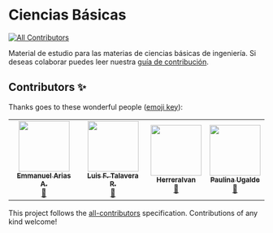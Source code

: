 # Ciencias Básicas

<!-- ALL-CONTRIBUTORS-BADGE:START - Do not remove or modify this section -->
[![All Contributors](https://img.shields.io/badge/all_contributors-4-orange.svg?style=flat-square)](#contributors-)
<!-- ALL-CONTRIBUTORS-BADGE:END -->
Material de estudio para las materias de ciencias básicas de ingeniería.
Si deseas colaborar puedes leer nuestra [guía de contribución](https://github.com/LuisFerTR/ciencias-basicas/blob/main/.github/CONTRIBUTING.md).

## Contributors ✨

Thanks goes to these wonderful people ([emoji key](https://allcontributors.org/docs/en/emoji-key)):

<!-- ALL-CONTRIBUTORS-LIST:START - Do not remove or modify this section -->
<!-- prettier-ignore-start -->
<!-- markdownlint-disable -->
<table>
  <tr>
    <td align="center"><a href="https://github.com/ManeAriasA"><img src="https://avatars.githubusercontent.com/u/78614770?v=4?s=100" width="100px;" alt=""/><br /><sub><b>Emmanuel Arias A.</b></sub></a><br /><a href="https://github.com/LuisFerTR/ciencias-basicas/commits?author=ManeAriasA" title="Documentation">📖</a></td>
    <td align="center"><a href="https://github.com/LuisFerTR"><img src="https://avatars.githubusercontent.com/u/47088091?v=4?s=100" width="100px;" alt=""/><br /><sub><b>Luis F. Talavera R.</b></sub></a><br /><a href="https://github.com/LuisFerTR/ciencias-basicas/commits?author=LuisFerTR" title="Documentation">📖</a></td>
    <td align="center"><a href="https://github.com/HerreraIvan"><img src="https://avatars.githubusercontent.com/u/64819762?v=4?s=100" width="100px;" alt=""/><br /><sub><b>HerreraIvan</b></sub></a><br /><a href="https://github.com/LuisFerTR/ciencias-basicas/commits?author=HerreraIvan" title="Documentation">📖</a></td>
    <td align="center"><a href="https://github.com/paulinau"><img src="https://avatars.githubusercontent.com/u/74788522?v=4?s=100" width="100px;" alt=""/><br /><sub><b>Paulina Ugalde</b></sub></a><br /><a href="#question-paulinau" title="Answering Questions">💬</a></td>
  </tr>
</table>

<!-- markdownlint-restore -->
<!-- prettier-ignore-end -->

<!-- ALL-CONTRIBUTORS-LIST:END -->

This project follows the [all-contributors](https://github.com/all-contributors/all-contributors) specification. Contributions of any kind welcome!
